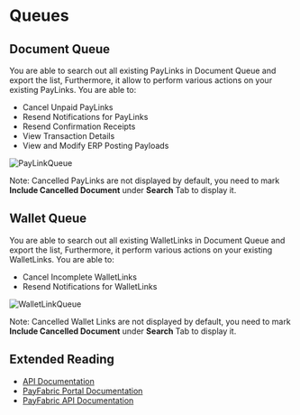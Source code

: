 Queues
=======

Document Queue
------

You are able to search out all existing PayLinks in Document Queue and export the list, Furthermore, it allow to perform various actions on your existing PayLinks.  You are able to:

* Cancel Unpaid PayLinks 
* Resend Notifications for PayLinks
* Resend Confirmation Receipts
* View Transaction Details
* View and Modify ERP Posting Payloads

![PayLinkQueue](https://s3-us-west-1.amazonaws.com/github-screenshot-repository/V3/PayLinkQueue.png)

Note: Cancelled PayLinks are not displayed by default, you need to mark **Include Cancelled Document** under **Search** Tab to display it.

Wallet Queue
--------

You are able to search out all existing WalletLinks in Document Queue and export the list, Furthermore, it perform various actions on your existing WalletLinks.  You are able to:

* Cancel Incomplete WalletLinks
* Resend Notifications for WalletLinks

![WalletLinkQueue](https://s3-us-west-1.amazonaws.com/github-screenshot-repository/V3/WalletLinkQueue.png)

Note: Cancelled Wallet Links are not displayed by default, you need to mark **Include Cancelled Document** under **Search** Tab to display it.

Extended Reading
----------------

* [API Documentation](../../../APIs/tree/master)
* [PayFabric Portal Documentation](https://github.com/PayFabric/Portal)
* [PayFabric API Documentation](https://github.com/PayFabric/APIs)
